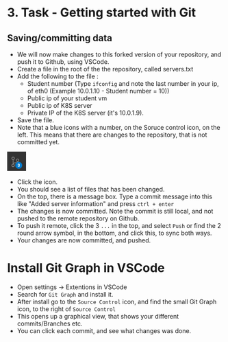 # 3. Task - Getting started with Git 

## Saving/committing data

- We will now make changes to this forked version of your repository, and push it to Github, using VSCode.
- Create a file in the root of the the repository, called servers.txt
- Add the following to the file : 
    - Student number (Type `ifconfig` and note the last number in your ip, of eth0 (Example 10.0.1.10 - Student number = 10))
    - Public ip of your student vm
    - Public ip of K8S server
    - Private IP of the K8S server (it's 10.0.1.9).
- Save the file.
- Note that a blue icons with a number, on the Soruce control icon, on the left. This means that there are changes to the repository, that is not committed yet.

![changes](../images/changes.png)
- Click the icon.
- You should see a list of files that has been changed. 
- On the top, there is a message box. Type a commit message into this like "Added server information" and press `ctrl + enter`
- The changes is now committed. Note the commit is still local, and not pushed to the remote repository on Github. 
- To push it remote, click the 3 `...` in the top, and select `Push` or find the 2 round arrow symbol, in the bottom, and click this, to sync both ways. 
- Your changes are now committed, and pushed. 


# Install Git Graph in VSCode

- Open settings -> Extentions in VSCode
- Search for `Git Graph` and install it.
- After install go to the `Source Control` icon, and find the small Git Graph icon, to the right of `Source Control`
- This opens up a graphical view, that shows your different commits/Branches etc. 
- You can click each commit, and see what changes was done.
